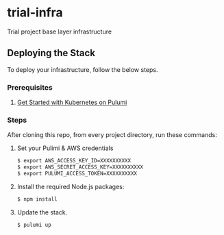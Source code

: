 # trial-infra
Trial project base layer infrastructure

## Deploying the Stack

To deploy your infrastructure, follow the below steps.

### Prerequisites

1. [Get Started with Kubernetes on Pulumi](https://www.pulumi.com/docs/get-started/kubernetes/)

### Steps

After cloning this repo, from every project directory, run these commands:

1. Set your Pulimi & AWS credentials

    ```bash
    $ export AWS_ACCESS_KEY_ID=XXXXXXXXXX
    $ export AWS_SECRET_ACCESS_KEY=XXXXXXXXXX
    $ export PULUMI_ACCESS_TOKEN=XXXXXXXXXX

1. Install the required Node.js packages:

    ```bash
    $ npm install
    ```

1. Update the stack.

    ```bash
    $ pulumi up
    ```
